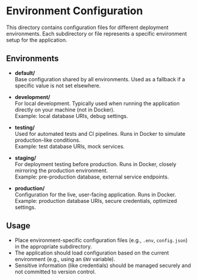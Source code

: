 
# Environment Configuration

This directory contains configuration files for different deployment environments. Each subdirectory or file represents a specific environment setup for the application.

## Environments

- **default/**  
  Base configuration shared by all environments. Used as a fallback if a specific value is not set elsewhere.

- **development/**  
  For local development. Typically used when running the application directly on your machine (not in Docker).  
  Example: local database URIs, debug settings.

- **testing/**  
  Used for automated tests and CI pipelines. Runs in Docker to simulate production-like conditions.  
  Example: test database URIs, mock services.

- **staging/**  
  For deployment testing before production. Runs in Docker, closely mirroring the production environment.  
  Example: pre-production database, external service endpoints.

- **production/**  
  Configuration for the live, user-facing application. Runs in Docker.  
  Example: production database URIs, secure credentials, optimized settings.

## Usage

- Place environment-specific configuration files (e.g., `.env`, `config.json`) in the appropriate subdirectory.
- The application should load configuration based on the current environment (e.g., using an `ENV` variable).
- Sensitive information (like credentials) should be managed securely and not committed to version control.